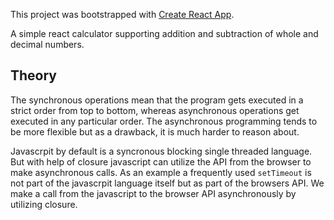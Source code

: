 This project was bootstrapped with [Create React App](https://github.com/facebookincubator/create-react-app).

A simple react calculator supporting addition and subtraction of whole and decimal numbers.

## Theory

The synchronous operations mean that the program gets executed in a strict order from top to bottom, whereas asynchronous operations get executed in
any particular order. The asynchronous programming tends to be more flexible but as a drawback, it is much harder to reason about.

Javascrpit by default is a syncronous blocking single threaded language. But with help of closure javascript can utilize the API from the browser
to make asynchronous calls. As an example a frequently used `setTimeout` is not part of the javascrpit language itself but as part of the browsers API.
We make a call from the javascript to the browser API asynchronously by utilizing closure.